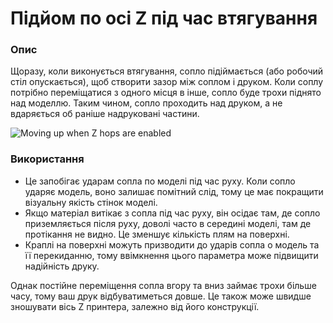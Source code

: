 Підйом по осі Z під час втягування
====

### **Опис**

Щоразу, коли виконується втягування, сопло підіймається (або робочий стіл опускається), щоб створити зазор між соплом і друком. Коли соплу потрібно переміщатися з одного місця в інше, сопло буде трохи піднято над моделлю. Таким чином, сопло проходить над друком, а не вдаряється об раніше надруковані частини.

![Moving up when Z hops are enabled](../images/retraction_hop_enabled.svg)

### **Використання**

* Це запобігає ударам сопла по моделі під час руху. Коли сопло ударяє модель, воно залишає помітний слід, тому це має покращити візуальну якість стінок моделі.
* Якщо матеріал витікає з сопла під час руху, він осідає там, де сопло приземляється після руху, доволі часто в середині моделі, там де протікання не видно. Це зменшує кількість плям на поверхні.
* Краплі на поверхні можуть призводити до ударів сопла о модель та її перекиданню, тому ввімкнення цього параметра може підвищити надійність друку.

Однак постійне переміщення сопла вгору та вниз займає трохи більше часу, тому ваш друк відбуватиметься довше. Це також може швидше зношувати вісь Z принтера, залежно від його конструкції.

